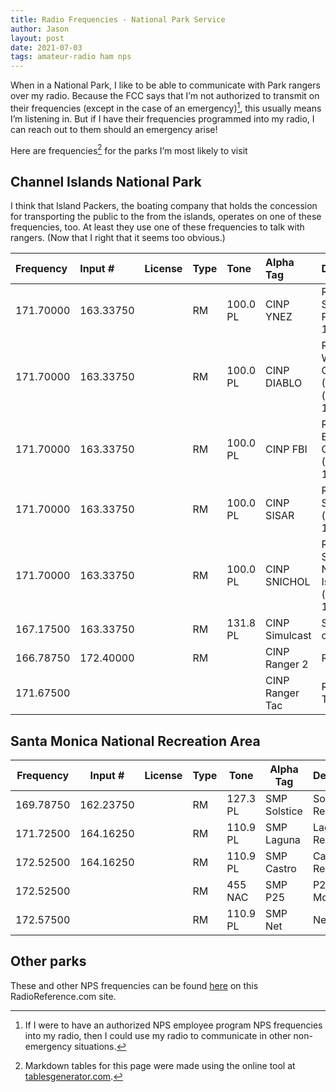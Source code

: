 ```yaml
---
title: Radio Frequencies - National Park Service
author: Jason
layout: post
date: 2021-07-03
tags: amateur-radio ham nps
---
```


When in a National Park, I like to be able to communicate with Park rangers over my radio.  Because the FCC says that I’m not authorized to transmit on their frequencies (except in the case of an emergency)[^1], this usually means I’m listening in.  But if I have their frequencies programmed into my radio, I can reach out to them should an emergency arise!

Here are frequencies[^2] for the parks I’m most likely to visit

## Channel Islands National Park

I think that Island Packers, the boating company that holds the concession for transporting the public to the from the islands, operates on one of these frequencies, too.  At least they use one of these frequencies to talk with rangers.  (Now that I right that it seems too obvious.)

| Frequency  	| Input    #  	| License  	| Type  	| Tone     	| Alpha Tag        	| Description                                                     	| Mode  	| Tag      	|
|:------------	|:-------------	|:----------	|:-------	|:----------	|:------------------	|:-----------------------------------------------------------------	|:-------	|:----------	|
| 171.70000  	| 163.33750   	|          	| RM    	| 100.0 PL 	| CINP YNEZ        	| Rangers - Santa Ynez Peak (input 156.7 PL)                      	| FMN   	| Federal  	|
| 171.70000  	| 163.33750   	|          	| RM    	| 100.0 PL 	| CINP DIABLO      	| Rangers - West Santa Cruz Island (Mt. Diablo) (input 123.0 PL)  	| FMN   	| Federal  	|
| 171.70000  	| 163.33750   	|          	| RM    	| 100.0 PL 	| CINP FBI         	| Rangers - East Santa Cruz Island (FBI) (input 146.2 PL)         	| FMN   	| Federal  	|
| 171.70000  	| 163.33750   	|          	| RM    	| 100.0 PL 	| CINP SISAR       	| Rangers - Sisar Peak (input 127.3 PL)                           	| FMN   	| Federal  	|
| 171.70000  	| 163.33750   	|          	| RM    	| 100.0 PL 	| CINP SNICHOL     	| Rangers - San Nicholas Island (input 141.3 PL)                  	| FMN   	| Federal  	|
| 167.17500  	| 163.33750   	|          	| RM    	| 131.8 PL 	| CINP Simulcast   	| Simulcast of 171.700                                            	| FMN   	| Federal  	|
| 166.78750  	| 172.40000   	|          	| RM    	|          	| CINP Ranger 2    	| Rangers 2                                                       	| FMN   	| Federal  	|
| 171.67500  	|             	|          	|       	|          	| CINP Ranger Tac  	| Rangers Tac                                                     	| FMN   	| Federal  	|

## Santa Monica National Recreation Area

| Frequency  	| Input    #  	| License  	| Type  	| Tone     	| Alpha Tag     	| Description        	| Mode  	| Tag      	|
|------------	|-------------	|----------	|-------	|----------	|---------------	|--------------------	|-------	|----------	|
| 169.78750  	| 162.23750   	|          	| RM    	| 127.3 PL 	| SMP Solstice  	| Solstice Repeater  	| FMN   	| Federal  	|
| 171.72500  	| 164.16250   	|          	| RM    	| 110.9 PL 	| SMP Laguna    	| Laguna Repeater    	| FMN   	| Federal  	|
| 172.52500  	| 164.16250   	|          	| RM    	| 110.9 PL 	| SMP Castro    	| Castro Repeater    	| FMN   	| Federal  	|
| 172.52500  	|             	|          	| RM    	| 455 NAC  	| SMP P25       	| P25 Mixed Mode     	| P25   	| Federal  	|
| 172.57500  	|             	|          	| RM    	| 110.9 PL 	| SMP Net       	| Net                	| FMN   	| Federal  	|

## Other parks

These and other NPS frequencies can be found [here](https://www.radioreference.com/apps/db/?inputs=1&aid=4513#cats) on this RadioReference.com site.


[^2]: Markdown tables for this page were made using the online tool at [tablesgenerator.com](https://www.tablesgenerator.com/markdown_tables#).

[^1]:  If I were to have an authorized NPS employee program NPS frequencies into my radio, then I could use my radio to communicate in other non-emergency situations. 

<!--
SYNTAX FOR IMAGES
* use services to create JPG and to create thumbnail that is 720px wide

[![ALT-TEXT](/assets/images/filename-thumbnail.jpg)](/assets/images/filename.jpg)
-->

<!--
SYNTAX FOR VIDEO
* convert MOV to mp4 using VLC

<video width="480" height="320" controls="controls">
  <source src="/assets/media/filename.m4v" type="video/mp4">
</video>
-->
